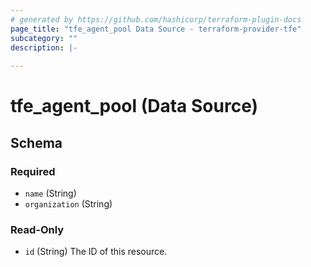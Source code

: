 ```yaml
---
# generated by https://github.com/hashicorp/terraform-plugin-docs
page_title: "tfe_agent_pool Data Source - terraform-provider-tfe"
subcategory: ""
description: |-
  
---
```


# tfe_agent_pool (Data Source)





<!-- schema generated by tfplugindocs -->
## Schema

### Required

- `name` (String)
- `organization` (String)

### Read-Only

- `id` (String) The ID of this resource.


